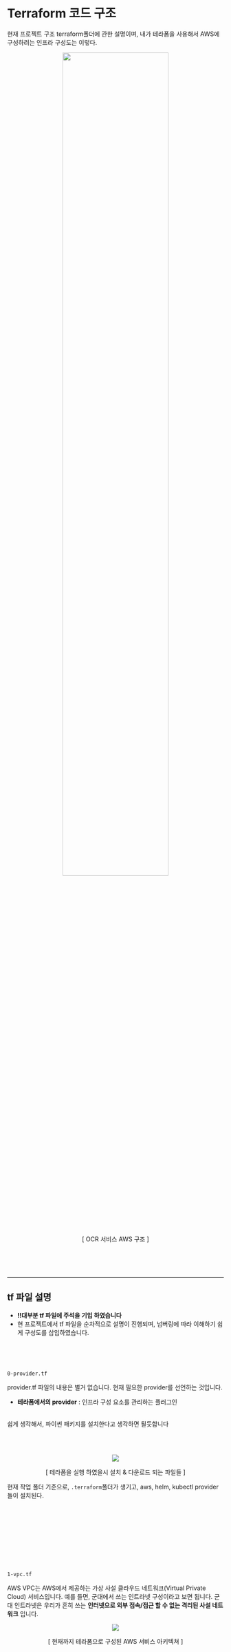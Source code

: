 # Terraform 코드 구조

현재 프로젝트 구조 terraform폴더에 관한 설명이며, 내가 테라폼을 사용해서 AWS에 구성하려는 인프라 구성도는 이렇다.

<p align="center">
  <img src="../image/aws_%EA%B5%AC%EC%A1%B0_full.png" width="70%" height="70%">
</p>
<p align="center"> [ OCR 서비스 AWS 구조 ] </p>

<br><br><br>


-------------
## tf 파일 설명
- **!!대부분 tf 파일에 주석을 기입 하였습니다**
- 현 프로젝트에서 tf 파일을 순차적으로 설명이 진행되며, 넘버링에 따라 이해하기 쉽게 구성도를 삽입하였습니다.

<br><br><br>


`0-provider.tf`
<br>

provider.tf 파일의 내용은 별거 없습니다. 현재 필요한 provider를 선언하는 것입니다. 
- **테라폼에서의 provider** : 인프라 구성 요소를 관리하는 플러그인

<br>
쉽게 생각해서, 파이썬 패키지를 설치한다고 생각하면 될듯합니다

<br><br>

<p align="center">
  <img src="../image/terraform_provider.png">
</p>
<p align="center"> [ 테라폼을 실행 하였을시 설치 & 다운로드 되는 파일들 ] </p>

현재 작업 폴더 기준으로, `.terraform`폴더가 생기고, aws, helm, kubectl provider들이 설치된다.
<br><br><br><br><br><br><br><br><br><br>





`1-vpc.tf`
<br>

AWS VPC는 AWS에서 제공하는 가상 사설 클라우드 네트워크(Virtual Private Cloud) 서비스입니다.
예를 들면, 군대에서 쓰는 인트라넷 구성이라고 보면 됩니다. 군대 인트라넷은 우리가 흔히 쓰는 **인터넷으로 외부 접속/접근 할 수 없는 격리된 사설 네트워크** 입니다.

<p align="center">
  <img src="../image/terraform_s1.png">
</p>
<p align="center"> [ 현재까지 테라폼으로 구성된 AWS 서비스 아키텍쳐 ] </p>
<br><br><br><br><br><br><br><br><br><br>


`2-internet-gateway.tf`
<br>

`인터넷 게이트웨이`는 VPC 내부의 인스턴스나 서비스가 인터넷과 통신하기 위한 게이트웨이 역할을 합니다. 인터넷 게이트웨이는 VPC의 라우팅 테이블에 연결되어, 특정 대상 주소(예: 인터넷으로 가는 대상 주소)로 가는 트래픽을 인터넷 게이트웨이로 전달합니다. **쉽게 말해서, 인터넷 게이트웨이가 없으면 내가 구성한 VPC와 인터넷이 상호 통신이 안된라고 생각 하면 됩니다.**


<p align="center">
  <img src="../image/terraform_s2.png">
</p>
<p align="center"> [ 현재까지 테라폼으로 구성된 AWS 서비스 아키텍쳐 ] </p>
<br><br><br><br><br><br><br><br><br><br>


`3-subnet.tf`
<br>

서브넷은 VPC 내에서 논리적으로 분리된 네트워크 영역을 의미합니다. 즉, VPC의 IP 주소 대역을 분할하여 더 작은 IP 주소 범위를 갖는 서브넷으로 나누는 것입니다. 그냥 쉽게 IP대역을 나눠서 관리를 하기위한 작업이라고 생각 하면 될것 같습니다


<p align="center">
  <img src="../image/terraform_s3.png">
</p>
<p align="center"> [ 현재까지 테라폼으로 구성된 AWS 서비스 아키텍쳐 ] </p>
<br><br><br><br><br><br><br><br><br><br>



`4-nat-gateways.tf & 5-eips.tf`
<br>

AWS NAT 게이트웨이는 VPC 내부의 `private 서브넷`에서 인터넷으로 나가기 위한 게이트웨이 역할을 합니다. 원래 private 서브넷은 외부(인터넷)에 통신을 하지 못합니다. NAT 게이트웨이를 사용하면 VPC 내부의 인스턴스나 서비스가 인터넷에 직접 연결되지 않고, NAT 게이트웨이를 경유하여 인터넷과 통신할 수 있게 됩니다. 이를 통해 VPC 내부의 프라이빗 서브넷에서도 인터넷과 통신할 수 있게 되므로, 예를 들어 프라이빗 서브넷에서 실행되는 데이터베이스 서버가 패치나 업데이트를 받거나, S3 버킷 등의 AWS 서비스와 통신할 수 있습니다.

<p align="center">
  <img src="../image/terraform_s4.png">
</p>
<p align="center"> [ 현재까지 테라폼으로 구성된 AWS 서비스 아키텍쳐 ] </p>
<br><br><br><br><br><br><br><br><br><br>



`6-routing-tables.tf & 7-route-table-association.tf`
<br>

이전까지는 VPC, 서브넷, 인터넷게이트웨이, NAT 게이트웨이 까지 만들었지만,** 라우팅 테이블을 설정하지 않으면 해당 서브넷에서 인터넷이나 다른 VPC 내의 리소스와 통신할 수 없습니다.** 라우팅 테이블은 VPC 내부의 네트워크 트래픽을 어디로 보낼지 결정하는 역할을 합니다. 라우팅 테이블을 설정하지 않으면, VPC는 기본 라우팅 테이블을 사용하게 됩니다. 기본 라우팅 테이블은 VPC 내부에서의 트래픽을 다른 서브넷이나 VPC 내부로만 보내고, 인터넷이나 다른 VPC로의 트래픽은 차단합니다. 따라서, `서브넷에서 인터넷이나 다른 VPC와 통신하려면`, 해당 서브넷과 연결된 라우팅 테이블에 인터넷 게이트웨이나 NAT 게이트웨이 등의 대상에 대한 라우팅 규칙을 추가해야 합니다.

**정리**: <br>
- public subnet에 있는 컴퓨터는 public route 테이블을 통해 인터넷과 통신 할 수 있다
- private subnet에 있는 컴퓨터는 NAT gateway를 통해 인터넷과 통신 할 수 있다


<p align="center">
  <img src="../image/terraform_s5.png">
</p>
<p align="center"> [ 현재까지 테라폼으로 구성된 AWS 서비스 아키텍쳐 ] </p>
<br><br><br><br><br><br><br><br><br><br>


`8-eks.tf & 9-eks-node-groups.tf`
<br>

`8-eks.tf`는 EKS 클러스터를 생성하고 구성하는 데 사용됩니다. 쿠버네티스 클러스터를 생성하면, 마스터 노드와 API 서버를 시작하고 AWS 리소스와 Kubernetes 객체의 상호 작용을 관리하는 Kubernetes 컨트롤 플레인이 설정됩니다.
<br>
`9-eks-node-groups.tf`는 EKS 클러스터에서 사용할 EC2 인스턴스 그룹을 정의합니다. 이 리소스를 사용하여 EKS 클러스터에 노드 그룹을 추가하면, 그룹 내에 인스턴스를 시작하고 적절한 권한으로 구성하며, Kubernetes와의 통신을 위한 노드 그룹을 등록합니다.

<br><br>

<p align="center">
  <img src="../image/terraform_s6.png">
</p>
<p align="center"> [ 현재까지 테라폼으로 구성된 AWS 서비스 아키텍쳐 ] </p>
<br><br><br>

`9-eks-node-groups.tf`에서 생성한 인스턴스 내용
| 노드 그룹명 | 인스턴스 타입 | 인스턴스 수 | 용도 |
| ------------ | ------------- | ----- | ----- |
| admin_node_group | t3.medium  | 5 | **엘라스틱 서치, istio, 카펜터 등 쿠버네티스 관리프로그램 설치용 노드 그룹** |
| prometheus_node_group | t3.large  | 1 | 프로메테우스 설치할 노드 그룹 ( 모니터링 ) |
| message_sys | t3.medium  | 3 | Rabbit MQ, redis 메세징 시스템 전용 노드그룹 |
| apigateway_node_group | t3.medium  | 2| API 게이트웨이 전용 노드그룹 |
| inf_node_group | inf1.xlarge | 2 | 딥러닝 모델이 실제로 작동하게 될 노드그룹 |

<br><br><br><br><br><br><br><br><br>
